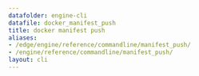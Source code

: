 ```yaml
---
datafolder: engine-cli
datafile: docker_manifest_push
title: docker manifest push
aliases:
- /edge/engine/reference/commandline/manifest_push/
- /engine/reference/commandline/manifest_push/
layout: cli
---
```


<!--
此页面是根据 Docker 源代码自动生成的。如果您想建议更改此处显示的文本，请在 GitHub 上的源代码仓库中打开一个工单或拉取请求：

https://github.com/docker/cli
-->
